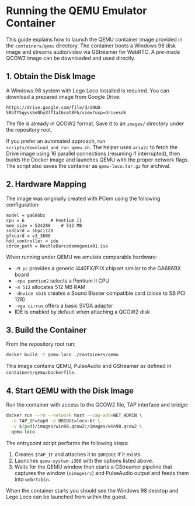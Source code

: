 # Running the QEMU Emulator Container

This guide explains how to launch the QEMU container image provided in the
`containers/qemu` directory. The container boots a Windows 98 disk image and
streams audio/video via GStreamer for WebRTC. A pre-made QCOW2 image can be
downloaded and used directly.

## 1. Obtain the Disk Image

A Windows 98 system with Lego Loco installed is required. You can download a
prepared image from Google Drive:

```
https://drive.google.com/file/d/19UD-SRbTY5qyvsSeNhyX7fIaI6cet8Fb/view?usp=drivesdk
```

The file is already in QCOW2 format. Save it to an `images/` directory under the
repository root.

If you prefer an automated approach, run `scripts/download_and_run_qemu.sh`.
The helper uses `aria2c` to fetch the Drive image using 16 parallel
connections (resuming if interrupted), then builds the Docker image and
launches QEMU with the proper network flags. The script also saves the
container as `qemu-loco.tar.gz` for archival.

## 2. Hardware Mapping

The image was originally created with PCem using the following configuration:

```
model = ga686bx
cpu = 6          # Pentium II
mem_size = 524288    # 512 MB
sndcard = sbpci128
gfxcard = v3_3000
hdd_controller = ide
cdrom_path = NestleBarcodemegamix01.iso
```

When running under QEMU we emulate comparable hardware:

- `-M pc` provides a generic i440FX/PIIX chipset similar to the GA686BX board
- `-cpu pentium2` selects a Pentium II CPU
- `-m 512` allocates 512 MB RAM
- `-device sb16` creates a Sound Blaster compatible card (close to SB PCI 128)
- `-vga cirrus` offers a basic SVGA adapter
- IDE is enabled by default when attaching a QCOW2 disk

## 3. Build the Container

From the repository root run:

```bash
docker build -t qemu-loco ./containers/qemu
```

This image contains QEMU, PulseAudio and GStreamer as defined in
`containers/qemu/Dockerfile`.

## 4. Start QEMU with the Disk Image

Run the container with access to the QCOW2 file, TAP interface and bridge:

```bash
docker run --rm --network host --cap-add=NET_ADMIN \
  -e TAP_IF=tap0 -e BRIDGE=loco-br \
  -v $(pwd)/images/win98.qcow2:/images/win98.qcow2 \
  qemu-loco
```

The entrypoint script performs the following steps:

1. Creates `$TAP_IF` and attaches it to `$BRIDGE` if it exists.
2. Launches `qemu-system-i386` with the options listed above.
3. Waits for the QEMU window then starts a GStreamer pipeline that captures the
   window (`ximagesrc`) and PulseAudio output and feeds them into `webrtcbin`.

When the container starts you should see the Windows 98 desktop and Lego Loco
can be launched from within the guest.

